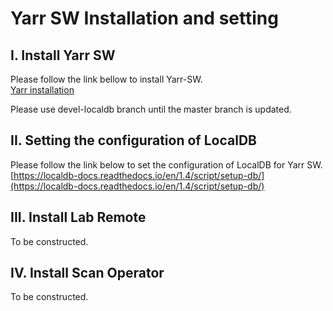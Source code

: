 # Yarr SW Installation and setting

## I. Install Yarr SW

Please follow the link bellow to install Yarr-SW.<br>
[Yarr installation](http://yarr.web.cern.ch/yarr/install/)<br>

Please use devel-localdb branch until the master branch is updated.<br>

## II. Setting the configuration of LocalDB
Please follow the link below to set the configuration of LocalDB for Yarr SW.<br>
[https://localdb-docs.readthedocs.io/en/1.4/script/setup-db/](https://localdb-docs.readthedocs.io/en/1.4/script/setup-db/)

## III. Install Lab Remote<br>
To be constructed.

## IV. Install Scan Operator<br>
To be constructed.


